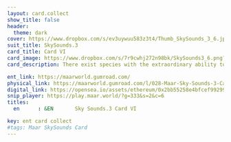 ```yaml
---
layout: card.collect
show_title: false
header:
  theme: dark
cover: https://www.dropbox.com/s/ev3uywuu583z3t4/Thumb_SkySounds_3_6.jpg?raw=1
suit_title: SkySounds.3
card_title: Card VI
card_image: https://www.dropbox.com/s/7r9cwhj272n98bk/SkySounds3_6.png?raw=1
card_description: There exist species with the extraordinary ability to perceive the future. They perceive beyond the present, into the ethereal realm of what is yet to come. They listen to the whispers of time, the faint echoes of tomorrow, and understand all is interconnected. They know their actions, thoughts and emotions shape the future, and use this knowledge to guide their paths. They dance with the winds of change, sing to the stars of tomorrow, and understand that the future is not set in stone, but in the hands of those who can hear its song. They are the guardians of tomorrow, keepers of the unknown, using their gift to weave the tapestry of the future with care and intention. They are the seers of the unknown, masters of time, holding the key to shaping the future.

ent_link: https://maarworld.gumroad.com/
physical_link: https://maarworld.gumroad.com/l/028-Maar-Sky-Sounds-3-Card-VI
digital_link: https://opensea.io/assets/ethereum/0x2bb55258e4bfcef99299baec1188b80a75fa2d48/28
snip_player: https://play.maar.world/?g=333&s=2&c=6
titles:
  en      : &EN       Sky Sounds.3 Card VI

key: ent card collect
#tags: Maar SkySounds Card
---
```

